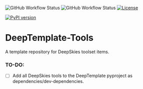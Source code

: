 ![GitHub Workflow Status](https://img.shields.io/github/workflow/status/deepskies/DeepTemplate-Tools/deep-build)
![GitHub Workflow Status](https://img.shields.io/github/workflow/status/deepskies/DeepTemplate-Tools/deep-test?label=test)
[![License](https://img.shields.io/badge/License-Apache_2.0-blue.svg)](https://opensource.org/licenses/Apache-2.0)
<!--- Insert the correct PyPi package. DeepBench PyPi link being used as an example. -->
[![PyPI version](https://badge.fury.io/py/deepbench.svg)](https://badge.fury.io/py/deepbench)
# DeepTemplate-Tools
A template repository for DeepSkies toolset items.

### TO-DO:
- [ ] Add all DeepSkies tools to the DeepTemplate pyproject as dependencies/dev-dependencies.

